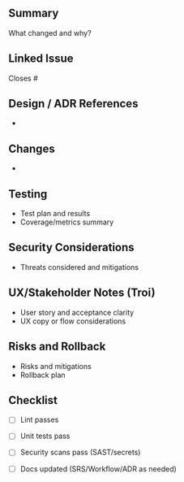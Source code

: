 ## Summary
What changed and why?

## Linked Issue
Closes #

## Design / ADR References
-

## Changes
-

## Testing
- Test plan and results
- Coverage/metrics summary

## Security Considerations
- Threats considered and mitigations

## UX/Stakeholder Notes (Troi)
- User story and acceptance clarity
- UX copy or flow considerations

## Risks and Rollback
- Risks and mitigations
- Rollback plan

## Checklist
- [ ] Lint passes
- [ ] Unit tests pass
- [ ] Security scans pass (SAST/secrets)
- [ ] Docs updated (SRS/Workflow/ADR as needed)

